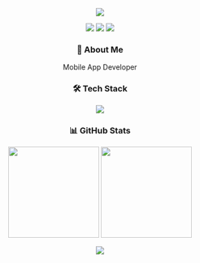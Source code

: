 <p align="center">
  <img src="https://capsule-render.vercel.app/api?type=waving&color=gradient&height=300&section=header&text=hgkim215&fontSize=90&animation=fadeIn&fontAlignY=38&desc=Mobile%20App%20Developer&descAlignY=51&descAlign=62"/>
</p>
<p align="center">
  <a href="mailto:hgkim215@gmail.com"><img src="https://img.shields.io/badge/Email-D14836?style=flat-square&logo=gmail&logoColor=white"/></a>
  <a href="https://kimhyeongi.tistory.com"><img src="https://img.shields.io/badge/Tistory-000000?style=flat-square&logo=tistory&logoColor=orange"/></a>
  <a href="https://www.instagram.com/hgkim215/"><img src="https://img.shields.io/badge/Instagram-E4405F?style=flat-square&logo=instagram&logoColor=white"/></a>
</p>

<h3 align="center">🚀 About Me</h3>

<p align="center">
  Mobile App Developer <br>
</p>

<h3 align="center">🛠 Tech Stack</h3>

<p align="center">
  <img src="https://skillicons.dev/icons?i=swift,flutter&theme=light" />
</p>

<h3 align="center">📊 GitHub Stats</h3>

<!--
<p align="center">
  <img src="https://github-readme-streak-stats.herokuapp.com/?user=hgkim215&theme=radical" alt="hgkim215" />
</p>
-->

<p align="center">
  <img height="180em" src="https://github-readme-stats.vercel.app/api?username=hgkim215&show_icons=true&theme=dracula" />
  <img height="180em" src="https://github-readme-stats.vercel.app/api/top-langs/?username=hgkim215&layout=compact&theme=dracula&hide=jupyter%20notebook" />
</p>
<p align="center">
  <img src="https://capsule-render.vercel.app/api?type=waving&color=gradient&height=100&section=footer"/>
</p>
